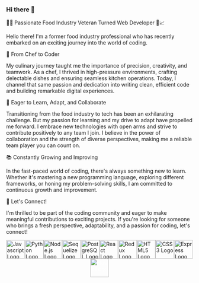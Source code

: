 ### Hi there 👋

👨‍💻 Passionate Food Industry Veteran Turned Web Developer 🍔📈

Hello there! I'm a former food industry professional who has recently embarked on an exciting journey into the world of coding. 

🥗 From Chef to Coder

My culinary journey taught me the importance of precision, creativity, and teamwork. As a chef, I thrived in high-pressure environments, crafting delectable dishes and ensuring seamless kitchen operations. Today, I channel that same passion and dedication into writing clean, efficient code and building remarkable digital experiences.

🚀 Eager to Learn, Adapt, and Collaborate

Transitioning from the food industry to tech has been an exhilarating challenge. But my passion for learning and my drive to adapt have propelled me forward. I embrace new technologies with open arms and strive to contribute positively to any team I join. I believe in the power of collaboration and the strength of diverse perspectives, making me a reliable team player you can count on.

📚 Constantly Growing and Improving

In the fast-paced world of coding, there's always something new to learn. Whether it's mastering a new programming language, exploring different frameworks, or honing my problem-solving skills, I am committed to continuous growth and improvement.

🥂 Let's Connect!

I'm thrilled to be part of the coding community and eager to make meaningful contributions to exciting projects. If you're looking for someone who brings a fresh perspective, adaptability, and a passion for coding, let's connect!

<div style="display: flex; justify-content: space-around; flex-wrap: wrap;">
  <img src="https://upload.wikimedia.org/wikipedia/commons/6/6a/JavaScript-logo.png" alt="Javascript Logo" width="50" height="50"/>
  <img src="https://upload.wikimedia.org/wikipedia/commons/c/c3/Python-logo-notext.svg" alt="Python Logo" width="50" height="50"/>
  <img src="https://nodejs.org/static/images/logo.svg" alt="Node.js Logo" width="50" height="50"/>
  <img src="https://sequelize.org/img/logo.svg" alt="Sequelize Logo" width="50" height="50"/>
  <img src="https://upload.wikimedia.org/wikipedia/commons/2/29/Postgresql_elephant.svg" alt="PostgreSQL Logo" width="50" height="50"/>
  <img src="https://upload.wikimedia.org/wikipedia/commons/a/a7/React-icon.svg" alt="React Logo" width="50" height="50"/>
  <img src="https://raw.githubusercontent.com/reduxjs/redux/master/logo/logo.png" alt="Redux Logo" width="50" height="50"/>
  <img src="https://upload.wikimedia.org/wikipedia/commons/6/61/HTML5_logo_and_wordmark.svg" alt="HTML5 Logo" width="50" height="50"/>
  <img src="https://upload.wikimedia.org/wikipedia/commons/d/d5/CSS3_logo_and_wordmark.svg" alt="CSS3 Logo" width="50" height="50"/>
  <img src="https://upload.wikimedia.org/wikipedia/commons/6/64/Expressjs.png" alt="Express Logo" width="50" height="50"/>
  <img src="https://upload.wikimedia.org/wikipedia/commons/3/3c/Flask_logo.svg" alt="Flask Logo" width="50" height="50" style="color: white;"/>
</div>



